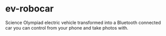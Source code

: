# ev-robocar
Science Olympiad electric vehicle transformed into a Bluetooth connected car you can control from your phone and take photos with.
